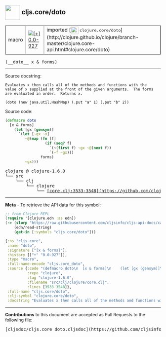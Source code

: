 ## <img width="48px" valign="middle" src="http://i.imgur.com/Hi20huC.png"> cljs.core/doto

 <table border="1">
<tr>

<td>macro</td>
<td><a href="https://github.com/cljsinfo/cljs-api-docs/tree/0.0-927"><img valign="middle" alt="[+] 0.0-927" src="https://img.shields.io/badge/+-0.0--927-lightgrey.svg"></a> </td>
<td>
imported [<img height="24px" valign="middle" src="http://i.imgur.com/1GjPKvB.png"> <samp>clojure.core/doto</samp>](http://clojure.github.io/clojure/branch-master/clojure.core-api.html#clojure.core/doto)
</td>
</tr>
</table>

 <samp>
(__doto__ x & forms)<br>
</samp>

---




Source docstring:

```
Evaluates x then calls all of the methods and functions with the
value of x supplied at the front of the given arguments.  The forms
are evaluated in order.  Returns x.

(doto (new java.util.HashMap) (.put "a" 1) (.put "b" 2))
```

Source code:

```clj
(defmacro doto
  [x & forms]
    (let [gx (gensym)]
      `(let [~gx ~x]
         ~@(map (fn [f]
                  (if (seq? f)
                    `(~(first f) ~gx ~@(next f))
                    `(~f ~gx)))
                forms)
         ~gx)))
```

 <pre>
clojure @ clojure-1.6.0
└── src
    └── clj
        └── clojure
            └── <ins>[core.clj:3533-3548](https://github.com/clojure/clojure/blob/clojure-1.6.0/src/clj/clojure/core.clj#L3533-L3548)</ins>
</pre>


---

__Meta__ - To retrieve the API data for this symbol:

```clj
;; from Clojure REPL
(require '[clojure.edn :as edn])
(-> (slurp "https://raw.githubusercontent.com/cljsinfo/cljs-api-docs/catalog/cljs-api.edn")
    (edn/read-string)
    (get-in [:symbols "cljs.core/doto"]))
```

```clj
{:ns "cljs.core",
 :name "doto",
 :signature ["[x & forms]"],
 :history [["+" "0.0-927"]],
 :type "macro",
 :full-name-encode "cljs.core_doto",
 :source {:code "(defmacro doto\n  [x & forms]\n    (let [gx (gensym)]\n      `(let [~gx ~x]\n         ~@(map (fn [f]\n                  (if (seq? f)\n                    `(~(first f) ~gx ~@(next f))\n                    `(~f ~gx)))\n                forms)\n         ~gx)))",
          :repo "clojure",
          :tag "clojure-1.6.0",
          :filename "src/clj/clojure/core.clj",
          :lines [3533 3548]},
 :full-name "cljs.core/doto",
 :clj-symbol "clojure.core/doto",
 :docstring "Evaluates x then calls all of the methods and functions with the\nvalue of x supplied at the front of the given arguments.  The forms\nare evaluated in order.  Returns x.\n\n(doto (new java.util.HashMap) (.put \"a\" 1) (.put \"b\" 2))"}

```

---

__Contributions__ to this document are accepted as Pull Requests to the following file:

 <pre>
[cljsdoc/cljs.core_doto.cljsdoc](https://github.com/cljsinfo/cljs-api-docs/blob/master/cljsdoc/cljs.core_doto.cljsdoc)
</pre>

